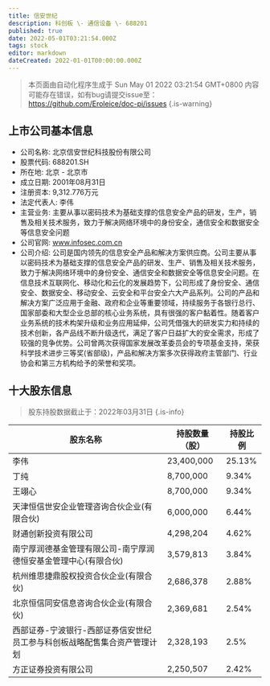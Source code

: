 ```yaml
---
title: 信安世纪
description: 科创板 \- 通信设备 \- 688201
published: true
date: 2022-05-01T03:21:54.000Z
tags: stock
editor: markdown
dateCreated: 2022-01-01T00:00:00.000Z
---
```


> 本页面由自动化程序生成于 Sun May 01 2022 03:21:54 GMT+0800
> 内容可能存在错误，如有bug请提交issue至：https://github.com/Eroleice/doc-pi/issues
{.is-warning}

## 上市公司基本信息
- 公司名称: 北京信安世纪科技股份有限公司
- 股票代码: 688201.SH
- 所在地: 北京 - 北京市
- 成立日期: 2001年08月31日
- 注册资本: 9,312.776万元
- 法定代表人: 李伟
- 主营业务: 主要从事以密码技术为基础支撑的信息安全产品的研发，生产，销售及相关技术服务，致力于解决网络环境中的身份安全，通信安全和数据安全等信息安全问题
- 公司官网: www.infosec.com.cn
- 公司介绍: 公司是国内领先的信息安全产品和解决方案供应商。公司主要从事以密码技术为基础支撑的信息安全产品的研发、生产、销售及相关技术服务，致力于解决网络环境中的身份安全、通信安全和数据安全等信息安全问题。在信息技术互联网化、移动化和云化的发展趋势下，公司形成了身份安全、通信安全、数据安全、移动安全、云安全和平台安全六大产品系列。公司的产品和解决方案广泛应用于金融、政府和企业等重要领域，持续服务于各银行总行、国家部委和大型企业总部的核心业务系统，具有很强的客户黏着性。随着客户业务系统的技术构架升级和业务应用延伸，公司凭借强大的研发实力和持续的技术创新，各产品线不断升级迭代，满足了客户日益扩大的安全需求，形成了较强的竞争优势。公司曾两次获得国家发展改革委员会的专项基金支持，荣获科学技术进步三等奖(省部级)，产品和解决方案多次获得政府主管部门、行业协会和第三方机构给予的荣誉和奖项。


## 十大股东信息
> 股东持股数据截止于：2022年03月31日
{.is-info}

| 股东名称 | 持股数量（股） | 持股比例 |
| --- | --- | --- |
| 李伟 | 23,400,000 | 25.13% |
| 丁纯 | 8,700,000 | 9.34% |
| 王翊心 | 8,700,000 | 9.34% |
| 天津恒信世安企业管理咨询合伙企业(有限合伙) | 6,000,000 | 6.44% |
| 财通创新投资有限公司 | 4,298,204 | 4.62% |
| 南宁厚润德基金管理有限公司-南宁厚润德恒安基金管理中心(有限合伙) | 3,579,813 | 3.84% |
| 杭州维思捷鼎股权投资合伙企业(有限合伙) | 2,686,378 | 2.88% |
| 北京恒信同安信息咨询合伙企业(有限合伙) | 2,369,681 | 2.54% |
| 西部证券-宁波银行-西部证券信安世纪员工参与科创板战略配售集合资产管理计划 | 2,328,193 | 2.5% |
| 方正证券投资有限公司 | 2,250,507 | 2.42% |




